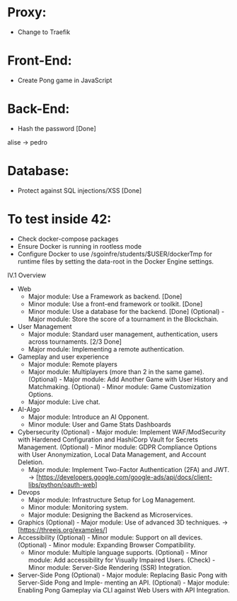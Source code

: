 # Proxy:

- Change to Traefik

# Front-End:

- Create Pong game in JavaScript

# Back-End:

- Hash the password [Done]

alise -> pedro

# Database:

- Protect against SQL injections/XSS [Done]

# To test inside 42:

- Check docker-compose packages
- Ensure Docker is running in rootless mode
- Configure Docker to use /sgoinfre/students/$USER/dockerTmp for runtime files by setting the data-root in the Docker Engine settings.

IV.1 Overview

- Web
  - Major module: Use a Framework as backend. [Done]
  - Minor module: Use a front-end framework or toolkit. [Done]
  - Minor module: Use a database for the backend. [Done]
    (Optional) - Major module: Store the score of a tournament in the Blockchain.
- User Management
  - Major module: Standard user management, authentication, users across
    tournaments. [2/3 Done]
  - Major module: Implementing a remote authentication.
- Gameplay and user experience
  - Major module: Remote players
  - Major module: Multiplayers (more than 2 in the same game).
    (Optional) - Major module: Add Another Game with User History and Matchmaking.
    (Optional) - Minor module: Game Customization Options.
  - Major module: Live chat.
- AI-Algo
  - Major module: Introduce an AI Opponent.
  - Minor module: User and Game Stats Dashboards
- Cybersecurity
  (Optional) - Major module: Implement WAF/ModSecurity with Hardened Configuration and HashiCorp Vault for Secrets Management.
  (Optional) - Minor module: GDPR Compliance Options with User Anonymization, Local Data Management, and Account Deletion.
  - Major module: Implement Two-Factor Authentication (2FA) and JWT. -> [https://developers.google.com/google-ads/api/docs/client-libs/python/oauth-web]
- Devops
  - Major module: Infrastructure Setup for Log Management.
  - Minor module: Monitoring system.
  - Major module: Designing the Backend as Microservices.
- Graphics
  (Optional) - Major module: Use of advanced 3D techniques. -> [https://threejs.org/examples/]
- Accessibility
  (Optional) - Minor module: Support on all devices.
  (Optional) - Minor module: Expanding Browser Compatibility.
  - Minor module: Multiple language supports.
    (Optional) - Minor module: Add accessibility for Visually Impaired Users.
    (Check) - Minor module: Server-Side Rendering (SSR) Integration.
- Server-Side Pong
  (Optional) - Major module: Replacing Basic Pong with Server-Side Pong and Imple-
  menting an API.
  (Optional) - Major module: Enabling Pong Gameplay via CLI against Web Users with API Integration.
